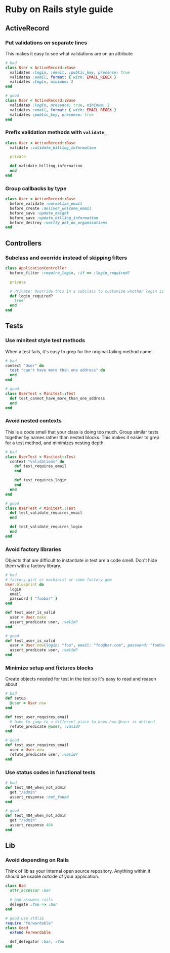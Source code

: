 # Ruby on Rails style guide

## ActiveRecord

### Put validations on separate lines

This makes it easy to see what validations are on an attribute

```ruby
# bad
class User < ActiveRecord::Base
  validates :login, :email, :public_key, presence: true
  validates :email, format: { with: EMAIL_REGEX }
  validates :login, minimum: 2
end

# good
class User < ActiveRecord::Base
  validates :login, presence: true, minimum: 2
  validates :email, format: { with: EMAIL_REGEX }
  validates :public_key, presence: true
end
```

### Prefix validation methods with `validate_`

```ruby
class User < ActiveRecord::Base
  validate :validate_billing_information

  private

  def validate_billing_information
  end
end
```

### Group callbacks by type

```ruby
class User < ActiveRecord::Base
  before_validate :normalize_email
  before_create :deliver_welcome_email
  before_save :update_height
  before_save :update_billing_information
  before_destroy :verify_not_on_organizations
end
```

## Controllers

### Subclass and override instead of skipping filters

```ruby
class ApplicationController
  before_filter :require_login, :if => :login_required?

  private

  # Private: Override this in a subclass to customize whether login is required
  def login_required?
    true
  end
end
```

## Tests

### Use minitest style test methods

When a test fails, it's easy to grep for the original failing method name.

```ruby
# bad
context "User" do
  test "can't have more than one address" do
  end
end

# good
class UserTest < Minitest::Test
  def test_cannot_have_more_than_one_address
  end
end
```

### Avoid nested contexts

This is a code smell that your class is doing too much. Group similar tests
together by names rather than nested blocks. This makes it easier to grep for a
test method, and minimizes nesting depth.

```ruby
# bad
class UserTest < Minitest::Test
  context "validations" do
    def test_requires_email
    end

    def test_requires_login
    end
  end
end

# good
class UserTest < Minitest::Test
  def test_validate_requires_email
  end

  def test_validate_requires_login
  end
end
```

### Avoid factory libraries

Objects that are difficult to instantiate in test are a code smell. Don't hide
them with a factory library.

```ruby
# bad
# factory_girl or machinist or some factory gem
User.blueprint do
  login
  email
  password { "foobar" }
end

def test_user_is_valid
  user = User.make
  assert_predicate user, :valid?
end

# good
def test_user_is_valid
  user = User.new(login: "foo", email: "foo@bar.com", password: "foobar")
  assert_predicate user, :valid?
end
```

### Minimize setup and fixtures blocks

Create objects needed for test in the test so it's easy to read and reason about

```ruby
# bad
def setup
  @user = User.new
end

def test_user_requires_email
  # have to jump to a different place to know how @user is defined
  refute_predicate @user, :valid?
end

# Good
def test_user_requires_email
  user = User.new
  refute_predicate user, :valid?
end
```

### Use status codes in functional tests

```ruby
# bad
def test_404_when_not_admin
  get "/admin"
  assert_response :not_found
end

# good
def test_404_when_not_admin
  get "/admin"
  assert_response 404
end
```

## Lib

### Avoid depending on Rails

Think of lib as your internal open source repository. Anything within it should
be usable outside of your application.

```ruby
class Bad
  attr_accessor :bar

  # bad assumes rails
  delegate :foo => :bar
end

# good use stdlib
require "forwardable"
class Good
  extend Forwardable

  def_delegator :bar, :foo
end
```
